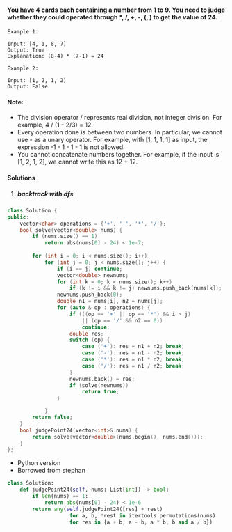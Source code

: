 #### You have 4 cards each containing a number from 1 to 9. You need to judge whether they could operated through *, /, +, -, (, ) to get the value of 24.

```
Example 1:

Input: [4, 1, 8, 7]
Output: True
Explanation: (8-4) * (7-1) = 24

Example 2:

Input: [1, 2, 1, 2]
Output: False
```

#### Note:

-    The division operator / represents real division, not integer division. For example, 4 / (1 - 2/3) = 12.
-    Every operation done is between two numbers. In particular, we cannot use - as a unary operator. For example, with [1, 1, 1, 1] as input, the expression -1 - 1 - 1 - 1 is not allowed.
-    You cannot concatenate numbers together. For example, if the input is [1, 2, 1, 2], we cannot write this as 12 + 12.

#### Solutions

1. ##### backtrack with dfs

```c++
class Solution {
public:
    vector<char> operations = {'+', '-', '*', '/'};
    bool solve(vector<double> nums) {
        if (nums.size() == 1)
            return abs(nums[0] - 24) < 1e-7;
    
        for (int i = 0; i < nums.size(); i++)
            for (int j = 0; j < nums.size(); j++) {
                if (i == j) continue;
                vector<double> newnums;
                for (int k = 0; k < nums.size(); k++)
                    if (k != i && k != j) newnums.push_back(nums[k]);
                newnums.push_back(0);
                double n1 = nums[i], n2 = nums[j];
                for (auto & op : operations) {
                    if (((op == '+' || op == '*') && i > j)
                        || (op == '/' && n2 == 0))
                        continue;
                    double res;
                    switch (op) {
                        case ('+'): res = n1 + n2; break;
                        case ('-'): res = n1 - n2; break;
                        case ('*'): res = n1 * n2; break;
                        case ('/'): res = n1 / n2; break;
                    }
                    newnums.back() = res;
                    if (solve(newnums))
                        return true;
                }

            }
        return false;
    }
    bool judgePoint24(vector<int>& nums) {
        return solve(vector<double>(nums.begin(), nums.end()));
    }
};
```

- Python version
- Borrowed from stephan

```python
class Solution:
    def judgePoint24(self, nums: List[int]) -> bool:
        if len(nums) == 1:
            return abs(nums[0] - 24) < 1e-6
        return any(self.judgePoint24([res] + rest)
                    for a, b, *rest in itertools.permutations(nums)
                    for res in {a + b, a - b, a * b, b and a / b})
```